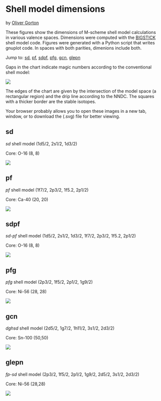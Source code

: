# Shell model dimensions

by [Oliver Gorton](index.html)

These figures show the dimensions of M-scheme shell model calculations in
various valence spaces. Dimensions were computed with the
[BIGSTICK](https://github.com/cwjsdsu/BigstickPublick) shell model code.
Figures were generated with a Python script that writes gnuplot code.  In
spaces with both parities, dimenions include both.

Jump to: [sd](#sd), [pf](#pf), [sdpf](#sdpf), [pfg](#pfg), [gcn](#gcn), [glepn](#glepn)

Gaps in the chart indicate magic numbers according to the conventional shell model:

<img src='charts/shell_model.svg' id="chart"/>

The edges of the chart are given by the intersection of the model space (a
rectangular region) and the drip line according to the NNDC. The squares with a
thicker border are the stable isotopes.

Your browser probably allows you to open these images in a new tab, window, or to download the (.svg) file for better viewing.


## sd
*sd* shell model (1d5/2, 2s1/2, 1d3/2)

Core: O-16 (8, 8)

<img src='charts/sd.svg' id="chart"/>

## pf

*pf* shell model (1f7/2, 2p3/2, 1f5.2, 2p1/2)

Core: Ca-40 (20, 20)

<img src='charts/pf.svg' id="chart"/>

## sdpf

*sd-pf* shell model (1d5/2, 2s1/2, 1d3/2, 1f7/2, 2p3/2, 1f5.2, 2p1/2)

Core: O-16 (8, 8)

<img src='charts/sdpf.svg' id="chart"/>

## pfg

*pfg* shell model (2p3/2, 1f5/2, 2p1/2, 1g9/2)

Core: Ni-56 (28, 28)

<img src='charts/pfg.svg' id="chart"/>

## gcn

*dghsd* shell model (2d5/2, 1g7/2, 1h11/2, 3s1/2, 2d3/2)

Core: Sn-100 (50,50)

<img src='charts/gcn.svg' id="chart"/>

## glepn

*fp-sd* shell model (2p3/2, 1f5/2, 2p1/2, 1g9/2, 2d5/2, 3s1/2, 2d3/2)

Core: Ni-56 (28,28)

<img src='charts/glepn.svg' id="chart"/>
